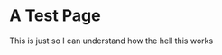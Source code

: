 <!-- TITLE: Test Page -->
<!-- SUBTITLE: A quick summary of Test Page -->

# A Test Page

This is just so I can understand how the hell this works